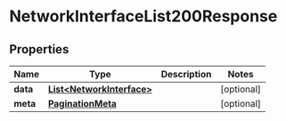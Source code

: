

# NetworkInterfaceList200Response


## Properties

| Name | Type | Description | Notes |
|------------ | ------------- | ------------- | -------------|
|**data** | [**List&lt;NetworkInterface&gt;**](NetworkInterface.md) |  |  [optional] |
|**meta** | [**PaginationMeta**](PaginationMeta.md) |  |  [optional] |



